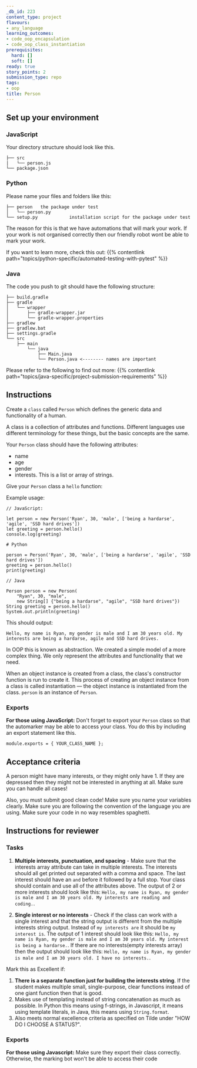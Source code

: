 ```yaml
---
_db_id: 223
content_type: project
flavours:
- any_language
learning_outcomes:
- code_oop_encapsulation
- code_oop_class_instantiation
prerequisites:
  hard: []
  soft: []
ready: true
story_points: 2
submission_type: repo
tags:
- oop
title: Person
---
```


## Set up your environment

### JavaScript

Your directory structure should look like this.

```
├── src
|   └── person.js
└── package.json
```

### Python

Please name your files and folders like this:

```
├── person   the package under test
│   └── person.py
└── setup.py            installation script for the package under test

```

The reason for this is that we have automations that will mark your work. If your work is not organised correctly then our friendly robot wont be able to mark your work.

If you want to learn more, check this out: {{% contentlink path="topics/python-specific/automated-testing-with-pytest" %}}

### Java

The code you push to git should have the following structure:

```
├── build.gradle
├── gradle
│   └── wrapper
│       ├── gradle-wrapper.jar
│       └── gradle-wrapper.properties
├── gradlew
├── gradlew.bat
├── settings.gradle
└── src
    ├── main
        └── java
            ├── Main.java
            └── Person.java <-------- names are important
```

Please refer to the following to find out more: {{% contentlink path="topics/java-specific/project-submission-requirements" %}}

## Instructions

Create a `class` called `Person` which defines the generic data and functionality of a human.

A class is a collection of attributes and functions. Different languages use different terminology for these things, but the basic concepts are the same.

Your `Person` class should have the following attributes:

- name
- age
- gender
- interests. This is a list or array of strings.

Give your `Person` class a `hello` function:

Example usage:

```
// JavaScript:

let person = new Person('Ryan', 30, 'male', ['being a hardarse', 'agile', 'SSD hard drives'])
let greeting = person.hello()
console.log(greeting)
```

```
# Python

person = Person('Ryan', 30, 'male', ['being a hardarse', 'agile', 'SSD hard drives'])
greeting = person.hello()
print(greeting)
```

```
// Java

Person person = new Person(
    "Ryan", 30, "male",
    new String[] {"being a hardarse", "agile", "SSD hard drives"})
String greeting = person.hello()
System.out.println(greeting)
```

This should output:

```
Hello, my name is Ryan, my gender is male and I am 30 years old. My interests are being a hardarse, agile and SSD hard drives.
```

In OOP this is known as abstraction. We created a simple model of a more complex thing. We only represent the attributes and functionality that we need.

When an object instance is created from a class, the class's constructor function is run to create it. This process of creating an object instance from a class is called instantiation — the object instance is instantiated from the class. `person` is an instance of `Person`.

### Exports

**For those using JavaScript:** Don't forget to export your `Person` class so that the automarker may be able to access your class. You do this by including an export statement like this.

```
module.exports = { YOUR_CLASS_NAME };
```

## Acceptance criteria

A person might have many interests, or they might only have 1. If they are depressed then they might not be interested in anything at all. Make sure you can handle all cases!

Also, you must submit good clean code! Make sure you name your variables clearly. Make sure you are following the convention of the language you are using. Make sure your code in no way resembles spaghetti.

## Instructions for reviewer

### Tasks

1. **Multiple interests, punctuation, and spacing** - Make sure that the interests array attribute can take in multiple interests. The interests should all get printed out separated with a comma and space. The last interest should have an `and` before it followed by a full stop. Your class should contain and use all of the attributes above.
   The output of 2 or more interests should look like this: `Hello, my name is Ryan, my gender is male and I am 30 years old. My interests are reading and coding.`.

2. **Single interest or no interests** - Check if the class can work with a single interest and that the string output is different from the multiple interests string output. Instead of `my interests are` it should be `my interest is`.
   The output of 1 interest should look like this: `Hello, my name is Ryan, my gender is male and I am 30 years old. My interest is being a hardarse.`.
   If there are no interests(empty interests array) then the output should look like this: `Hello, my name is Ryan, my gender is male and I am 30 years old. I have no interests.`.

Mark this as Excellent if:

1. **There is a separate function just for building the interests string**. If the student makes multiple small, single-purpose, clear functions instead of one giant function then that is good.
2. Makes use of templating instead of string concatenation as much as possible. In Python this means using f-strings, in Javascript, it means using template literals, in Java, this means using `String.format`.
3. Also meets normal excellence criteria as specified on Tilde under "HOW DO I CHOOSE A STATUS?".

### Exports

**For those using Javascript:** Make sure they export their class correctly. Otherwise, the marking bot won't be able to access their code